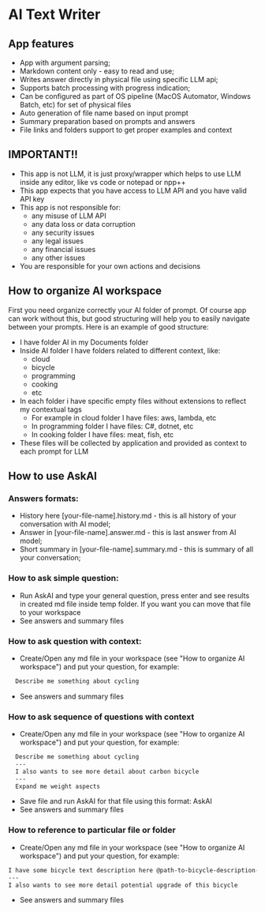 # AI Text Writer

## App features
- App with argument parsing;
- Markdown content only - easy to read and use;
- Writes answer directly in physical file using specific LLM api;
- Supports batch processing with progress indication;
- Can be configured as part of OS pipeline (MacOS Automator, Windows Batch, etc) for set of physical files
- Auto generation of file name based on input prompt
- Summary preparation based on prompts and answers
- File links and folders support to get proper examples and context

## IMPORTANT!!
- This app is not LLM, it is just proxy/wrapper which helps to use LLM inside any editor, like vs code or notepad or npp++ 
- This app expects that you have access to LLM API and you have valid API key
- This app is not responsible for:
  - any misuse of LLM API 
  - any data loss or data corruption
  - any security issues
  - any legal issues
  - any financial issues
  - any other issues
- You are responsible for your own actions and decisions

## How to organize AI workspace
First you need organize correctly your AI folder of prompt. Of course app can work without this, 
but good structuring will help you to easily navigate between your prompts.
Here is an example of good structure:
- I have folder AI in my Documents folder
- Inside AI folder I have folders related to different context, like:
  - cloud
  - bicycle
  - programming
  - cooking
  - etc
- In each folder i have specific empty files without extensions to reflect my contextual tags
  - For example in cloud folder I have files: aws, lambda, etc
  - In programming folder I have files: C#, dotnet, etc
  - In cooking folder I have files: meat, fish, etc
- These files will be collected by application and provided as context to each prompt for LLM

## How to use AskAI
### Answers formats:
  - History here [your-file-name].history.md - this is all history of your conversation with AI model;
  - Answer in [your-file-name].answer.md - this is last answer from AI model;
  - Short summary in [your-file-name].summary.md - this is summary of all your conversation;

### How to ask simple question:
  - Run AskAI and type your general question, press enter and see results in created md file inside temp folder. If you want you can move that file to your workspace
  - See answers and summary files

### How to ask question with context:
  - Create/Open any md file in your workspace (see "How to organize AI workspace") and put your question, for example:
  ```markdown
    Describe me something about cycling
  ```
  - See answers and summary files

### How to ask sequence of questions with context
  - Create/Open any md file in your workspace (see "How to organize AI workspace") and put your question, for example:
  ```markdown
    Describe me something about cycling
    ---
    I also wants to see more detail about carbon bicycle
    ---
    Expand me weight aspects
  ```
  - Save file and run AskAI for that file using this format: AskAI <path to file>
  - See answers and summary files

### How to reference to particular file or folder
  - Create/Open any md file in your workspace (see "How to organize AI workspace") and put your question, for example:
  ```markdown
  I have some bicycle text description here @path-to-bicycle-description-with-text and set of usage cases in this folder @path-to-usage-cases-text
  ---
  I also wants to see more detail potential upgrade of this bicycle
  ```
  - See answers and summary files